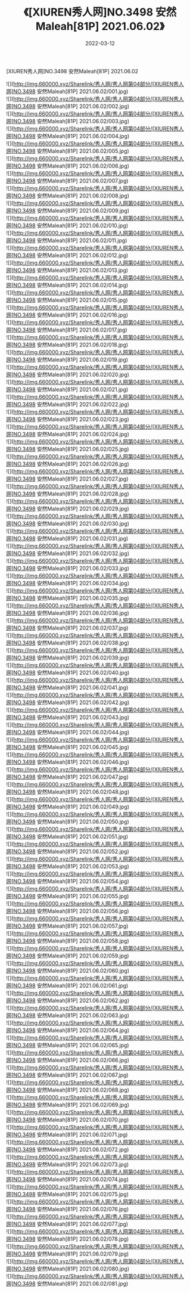 ﻿---
layout: post
title:  《[XIUREN秀人网]NO.3498 安然Maleah[81P] 2021.06.02》
date:   2022-03-12
img: http://img.660000.xyz/Sharelink/秀人网/秀人网第04部分/[XIUREN秀人网]NO.3498 安然Maleah[81P] 2021.06.02/000.jpg
categories: [美女, 清纯, 唯美]
---

[XIUREN秀人网]NO.3498 安然Maleah[81P] 2021.06.02

 ![](http://img.660000.xyz/Sharelink/秀人网/秀人网第04部分/[XIUREN秀人网]NO.3498 安然Maleah[81P] 2021.06.02/001.jpg) <br>![](http://img.660000.xyz/Sharelink/秀人网/秀人网第04部分/[XIUREN秀人网]NO.3498 安然Maleah[81P] 2021.06.02/002.jpg) <br>![](http://img.660000.xyz/Sharelink/秀人网/秀人网第04部分/[XIUREN秀人网]NO.3498 安然Maleah[81P] 2021.06.02/003.jpg) <br>![](http://img.660000.xyz/Sharelink/秀人网/秀人网第04部分/[XIUREN秀人网]NO.3498 安然Maleah[81P] 2021.06.02/004.jpg) <br>![](http://img.660000.xyz/Sharelink/秀人网/秀人网第04部分/[XIUREN秀人网]NO.3498 安然Maleah[81P] 2021.06.02/005.jpg) <br>![](http://img.660000.xyz/Sharelink/秀人网/秀人网第04部分/[XIUREN秀人网]NO.3498 安然Maleah[81P] 2021.06.02/006.jpg) <br>![](http://img.660000.xyz/Sharelink/秀人网/秀人网第04部分/[XIUREN秀人网]NO.3498 安然Maleah[81P] 2021.06.02/007.jpg) <br>![](http://img.660000.xyz/Sharelink/秀人网/秀人网第04部分/[XIUREN秀人网]NO.3498 安然Maleah[81P] 2021.06.02/008.jpg) <br>![](http://img.660000.xyz/Sharelink/秀人网/秀人网第04部分/[XIUREN秀人网]NO.3498 安然Maleah[81P] 2021.06.02/009.jpg) <br>![](http://img.660000.xyz/Sharelink/秀人网/秀人网第04部分/[XIUREN秀人网]NO.3498 安然Maleah[81P] 2021.06.02/010.jpg) <br>![](http://img.660000.xyz/Sharelink/秀人网/秀人网第04部分/[XIUREN秀人网]NO.3498 安然Maleah[81P] 2021.06.02/011.jpg) <br>![](http://img.660000.xyz/Sharelink/秀人网/秀人网第04部分/[XIUREN秀人网]NO.3498 安然Maleah[81P] 2021.06.02/012.jpg) <br>![](http://img.660000.xyz/Sharelink/秀人网/秀人网第04部分/[XIUREN秀人网]NO.3498 安然Maleah[81P] 2021.06.02/013.jpg) <br>![](http://img.660000.xyz/Sharelink/秀人网/秀人网第04部分/[XIUREN秀人网]NO.3498 安然Maleah[81P] 2021.06.02/014.jpg) <br>![](http://img.660000.xyz/Sharelink/秀人网/秀人网第04部分/[XIUREN秀人网]NO.3498 安然Maleah[81P] 2021.06.02/015.jpg) <br>![](http://img.660000.xyz/Sharelink/秀人网/秀人网第04部分/[XIUREN秀人网]NO.3498 安然Maleah[81P] 2021.06.02/016.jpg) <br>![](http://img.660000.xyz/Sharelink/秀人网/秀人网第04部分/[XIUREN秀人网]NO.3498 安然Maleah[81P] 2021.06.02/017.jpg) <br>![](http://img.660000.xyz/Sharelink/秀人网/秀人网第04部分/[XIUREN秀人网]NO.3498 安然Maleah[81P] 2021.06.02/018.jpg) <br>![](http://img.660000.xyz/Sharelink/秀人网/秀人网第04部分/[XIUREN秀人网]NO.3498 安然Maleah[81P] 2021.06.02/019.jpg) <br>![](http://img.660000.xyz/Sharelink/秀人网/秀人网第04部分/[XIUREN秀人网]NO.3498 安然Maleah[81P] 2021.06.02/020.jpg) <br>![](http://img.660000.xyz/Sharelink/秀人网/秀人网第04部分/[XIUREN秀人网]NO.3498 安然Maleah[81P] 2021.06.02/021.jpg) <br>![](http://img.660000.xyz/Sharelink/秀人网/秀人网第04部分/[XIUREN秀人网]NO.3498 安然Maleah[81P] 2021.06.02/022.jpg) <br>![](http://img.660000.xyz/Sharelink/秀人网/秀人网第04部分/[XIUREN秀人网]NO.3498 安然Maleah[81P] 2021.06.02/023.jpg) <br>![](http://img.660000.xyz/Sharelink/秀人网/秀人网第04部分/[XIUREN秀人网]NO.3498 安然Maleah[81P] 2021.06.02/024.jpg) <br>![](http://img.660000.xyz/Sharelink/秀人网/秀人网第04部分/[XIUREN秀人网]NO.3498 安然Maleah[81P] 2021.06.02/025.jpg) <br>![](http://img.660000.xyz/Sharelink/秀人网/秀人网第04部分/[XIUREN秀人网]NO.3498 安然Maleah[81P] 2021.06.02/026.jpg) <br>![](http://img.660000.xyz/Sharelink/秀人网/秀人网第04部分/[XIUREN秀人网]NO.3498 安然Maleah[81P] 2021.06.02/027.jpg) <br>![](http://img.660000.xyz/Sharelink/秀人网/秀人网第04部分/[XIUREN秀人网]NO.3498 安然Maleah[81P] 2021.06.02/028.jpg) <br>![](http://img.660000.xyz/Sharelink/秀人网/秀人网第04部分/[XIUREN秀人网]NO.3498 安然Maleah[81P] 2021.06.02/029.jpg) <br>![](http://img.660000.xyz/Sharelink/秀人网/秀人网第04部分/[XIUREN秀人网]NO.3498 安然Maleah[81P] 2021.06.02/030.jpg) <br>![](http://img.660000.xyz/Sharelink/秀人网/秀人网第04部分/[XIUREN秀人网]NO.3498 安然Maleah[81P] 2021.06.02/031.jpg) <br>![](http://img.660000.xyz/Sharelink/秀人网/秀人网第04部分/[XIUREN秀人网]NO.3498 安然Maleah[81P] 2021.06.02/032.jpg) <br>![](http://img.660000.xyz/Sharelink/秀人网/秀人网第04部分/[XIUREN秀人网]NO.3498 安然Maleah[81P] 2021.06.02/033.jpg) <br>![](http://img.660000.xyz/Sharelink/秀人网/秀人网第04部分/[XIUREN秀人网]NO.3498 安然Maleah[81P] 2021.06.02/034.jpg) <br>![](http://img.660000.xyz/Sharelink/秀人网/秀人网第04部分/[XIUREN秀人网]NO.3498 安然Maleah[81P] 2021.06.02/035.jpg) <br>![](http://img.660000.xyz/Sharelink/秀人网/秀人网第04部分/[XIUREN秀人网]NO.3498 安然Maleah[81P] 2021.06.02/036.jpg) <br>![](http://img.660000.xyz/Sharelink/秀人网/秀人网第04部分/[XIUREN秀人网]NO.3498 安然Maleah[81P] 2021.06.02/037.jpg) <br>![](http://img.660000.xyz/Sharelink/秀人网/秀人网第04部分/[XIUREN秀人网]NO.3498 安然Maleah[81P] 2021.06.02/038.jpg) <br>![](http://img.660000.xyz/Sharelink/秀人网/秀人网第04部分/[XIUREN秀人网]NO.3498 安然Maleah[81P] 2021.06.02/039.jpg) <br>![](http://img.660000.xyz/Sharelink/秀人网/秀人网第04部分/[XIUREN秀人网]NO.3498 安然Maleah[81P] 2021.06.02/040.jpg) <br>![](http://img.660000.xyz/Sharelink/秀人网/秀人网第04部分/[XIUREN秀人网]NO.3498 安然Maleah[81P] 2021.06.02/041.jpg) <br>![](http://img.660000.xyz/Sharelink/秀人网/秀人网第04部分/[XIUREN秀人网]NO.3498 安然Maleah[81P] 2021.06.02/042.jpg) <br>![](http://img.660000.xyz/Sharelink/秀人网/秀人网第04部分/[XIUREN秀人网]NO.3498 安然Maleah[81P] 2021.06.02/043.jpg) <br>![](http://img.660000.xyz/Sharelink/秀人网/秀人网第04部分/[XIUREN秀人网]NO.3498 安然Maleah[81P] 2021.06.02/044.jpg) <br>![](http://img.660000.xyz/Sharelink/秀人网/秀人网第04部分/[XIUREN秀人网]NO.3498 安然Maleah[81P] 2021.06.02/045.jpg) <br>![](http://img.660000.xyz/Sharelink/秀人网/秀人网第04部分/[XIUREN秀人网]NO.3498 安然Maleah[81P] 2021.06.02/046.jpg) <br>![](http://img.660000.xyz/Sharelink/秀人网/秀人网第04部分/[XIUREN秀人网]NO.3498 安然Maleah[81P] 2021.06.02/047.jpg) <br>![](http://img.660000.xyz/Sharelink/秀人网/秀人网第04部分/[XIUREN秀人网]NO.3498 安然Maleah[81P] 2021.06.02/048.jpg) <br>![](http://img.660000.xyz/Sharelink/秀人网/秀人网第04部分/[XIUREN秀人网]NO.3498 安然Maleah[81P] 2021.06.02/049.jpg) <br>![](http://img.660000.xyz/Sharelink/秀人网/秀人网第04部分/[XIUREN秀人网]NO.3498 安然Maleah[81P] 2021.06.02/050.jpg) <br>![](http://img.660000.xyz/Sharelink/秀人网/秀人网第04部分/[XIUREN秀人网]NO.3498 安然Maleah[81P] 2021.06.02/051.jpg) <br>![](http://img.660000.xyz/Sharelink/秀人网/秀人网第04部分/[XIUREN秀人网]NO.3498 安然Maleah[81P] 2021.06.02/052.jpg) <br>![](http://img.660000.xyz/Sharelink/秀人网/秀人网第04部分/[XIUREN秀人网]NO.3498 安然Maleah[81P] 2021.06.02/053.jpg) <br>![](http://img.660000.xyz/Sharelink/秀人网/秀人网第04部分/[XIUREN秀人网]NO.3498 安然Maleah[81P] 2021.06.02/054.jpg) <br>![](http://img.660000.xyz/Sharelink/秀人网/秀人网第04部分/[XIUREN秀人网]NO.3498 安然Maleah[81P] 2021.06.02/055.jpg) <br>![](http://img.660000.xyz/Sharelink/秀人网/秀人网第04部分/[XIUREN秀人网]NO.3498 安然Maleah[81P] 2021.06.02/056.jpg) <br>![](http://img.660000.xyz/Sharelink/秀人网/秀人网第04部分/[XIUREN秀人网]NO.3498 安然Maleah[81P] 2021.06.02/057.jpg) <br>![](http://img.660000.xyz/Sharelink/秀人网/秀人网第04部分/[XIUREN秀人网]NO.3498 安然Maleah[81P] 2021.06.02/058.jpg) <br>![](http://img.660000.xyz/Sharelink/秀人网/秀人网第04部分/[XIUREN秀人网]NO.3498 安然Maleah[81P] 2021.06.02/059.jpg) <br>![](http://img.660000.xyz/Sharelink/秀人网/秀人网第04部分/[XIUREN秀人网]NO.3498 安然Maleah[81P] 2021.06.02/060.jpg) <br>![](http://img.660000.xyz/Sharelink/秀人网/秀人网第04部分/[XIUREN秀人网]NO.3498 安然Maleah[81P] 2021.06.02/061.jpg) <br>![](http://img.660000.xyz/Sharelink/秀人网/秀人网第04部分/[XIUREN秀人网]NO.3498 安然Maleah[81P] 2021.06.02/062.jpg) <br>![](http://img.660000.xyz/Sharelink/秀人网/秀人网第04部分/[XIUREN秀人网]NO.3498 安然Maleah[81P] 2021.06.02/063.jpg) <br>![](http://img.660000.xyz/Sharelink/秀人网/秀人网第04部分/[XIUREN秀人网]NO.3498 安然Maleah[81P] 2021.06.02/064.jpg) <br>![](http://img.660000.xyz/Sharelink/秀人网/秀人网第04部分/[XIUREN秀人网]NO.3498 安然Maleah[81P] 2021.06.02/065.jpg) <br>![](http://img.660000.xyz/Sharelink/秀人网/秀人网第04部分/[XIUREN秀人网]NO.3498 安然Maleah[81P] 2021.06.02/066.jpg) <br>![](http://img.660000.xyz/Sharelink/秀人网/秀人网第04部分/[XIUREN秀人网]NO.3498 安然Maleah[81P] 2021.06.02/067.jpg) <br>![](http://img.660000.xyz/Sharelink/秀人网/秀人网第04部分/[XIUREN秀人网]NO.3498 安然Maleah[81P] 2021.06.02/068.jpg) <br>![](http://img.660000.xyz/Sharelink/秀人网/秀人网第04部分/[XIUREN秀人网]NO.3498 安然Maleah[81P] 2021.06.02/069.jpg) <br>![](http://img.660000.xyz/Sharelink/秀人网/秀人网第04部分/[XIUREN秀人网]NO.3498 安然Maleah[81P] 2021.06.02/070.jpg) <br>![](http://img.660000.xyz/Sharelink/秀人网/秀人网第04部分/[XIUREN秀人网]NO.3498 安然Maleah[81P] 2021.06.02/071.jpg) <br>![](http://img.660000.xyz/Sharelink/秀人网/秀人网第04部分/[XIUREN秀人网]NO.3498 安然Maleah[81P] 2021.06.02/072.jpg) <br>![](http://img.660000.xyz/Sharelink/秀人网/秀人网第04部分/[XIUREN秀人网]NO.3498 安然Maleah[81P] 2021.06.02/073.jpg) <br>![](http://img.660000.xyz/Sharelink/秀人网/秀人网第04部分/[XIUREN秀人网]NO.3498 安然Maleah[81P] 2021.06.02/074.jpg) <br>![](http://img.660000.xyz/Sharelink/秀人网/秀人网第04部分/[XIUREN秀人网]NO.3498 安然Maleah[81P] 2021.06.02/075.jpg) <br>![](http://img.660000.xyz/Sharelink/秀人网/秀人网第04部分/[XIUREN秀人网]NO.3498 安然Maleah[81P] 2021.06.02/076.jpg) <br>![](http://img.660000.xyz/Sharelink/秀人网/秀人网第04部分/[XIUREN秀人网]NO.3498 安然Maleah[81P] 2021.06.02/077.jpg) <br>![](http://img.660000.xyz/Sharelink/秀人网/秀人网第04部分/[XIUREN秀人网]NO.3498 安然Maleah[81P] 2021.06.02/078.jpg) <br>![](http://img.660000.xyz/Sharelink/秀人网/秀人网第04部分/[XIUREN秀人网]NO.3498 安然Maleah[81P] 2021.06.02/079.jpg) <br>![](http://img.660000.xyz/Sharelink/秀人网/秀人网第04部分/[XIUREN秀人网]NO.3498 安然Maleah[81P] 2021.06.02/080.jpg) <br>![](http://img.660000.xyz/Sharelink/秀人网/秀人网第04部分/[XIUREN秀人网]NO.3498 安然Maleah[81P] 2021.06.02/081.jpg) <br>